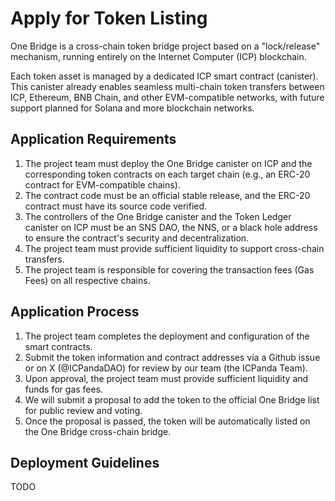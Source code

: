 # Apply for Token Listing

One Bridge is a cross-chain token bridge project based on a "lock/release" mechanism, running entirely on the Internet Computer (ICP) blockchain.

Each token asset is managed by a dedicated ICP smart contract (canister). This canister already enables seamless multi-chain token transfers between ICP, Ethereum, BNB Chain, and other EVM-compatible networks, with future support planned for Solana and more blockchain networks.

## Application Requirements

1. The project team must deploy the One Bridge canister on ICP and the corresponding token contracts on each target chain (e.g., an ERC-20 contract for EVM-compatible chains).
2. The contract code must be an official stable release, and the ERC-20 contract must have its source code verified.
3. The controllers of the One Bridge canister and the Token Ledger canister on ICP must be an SNS DAO, the NNS, or a black hole address to ensure the contract's security and decentralization.
4. The project team must provide sufficient liquidity to support cross-chain transfers.
5. The project team is responsible for covering the transaction fees (Gas Fees) on all respective chains.

## Application Process

1. The project team completes the deployment and configuration of the smart contracts.
2. Submit the token information and contract addresses via a Github issue or on X (@ICPandaDAO) for review by our team (the ICPanda Team).
3. Upon approval, the project team must provide sufficient liquidity and funds for gas fees.
4. We will submit a proposal to add the token to the official One Bridge list for public review and voting.
5. Once the proposal is passed, the token will be automatically listed on the One Bridge cross-chain bridge.

## Deployment Guidelines

TODO
